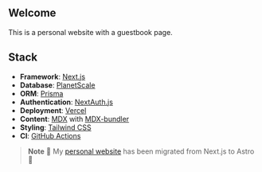 
## Welcome

This is a personal website with a guestbook page.

## Stack

- **Framework**: [Next.js](https://nextjs.org/)
- **Database**: [PlanetScale](https://planetscale.com)
- **ORM**: [Prisma](https://prisma.io/)
- **Authentication**: [NextAuth.js](https://next-auth.js.org/)
- **Deployment**: [Vercel](https://vercel.com)
- **Content**: [MDX](https://github.com/mdx-js/mdx) with [MDX-bundler](https://github.com/kentcdodds/mdx-bundler)
- **Styling**: [Tailwind CSS](https://tailwindcss.com/)
- **CI**: [GitHub Actions](https://github.com/features/actions)

> **Note**
> 🎉 My [personal website](https://kevinzunigacuellar.com) has been migrated from Next.js to Astro 🚀
